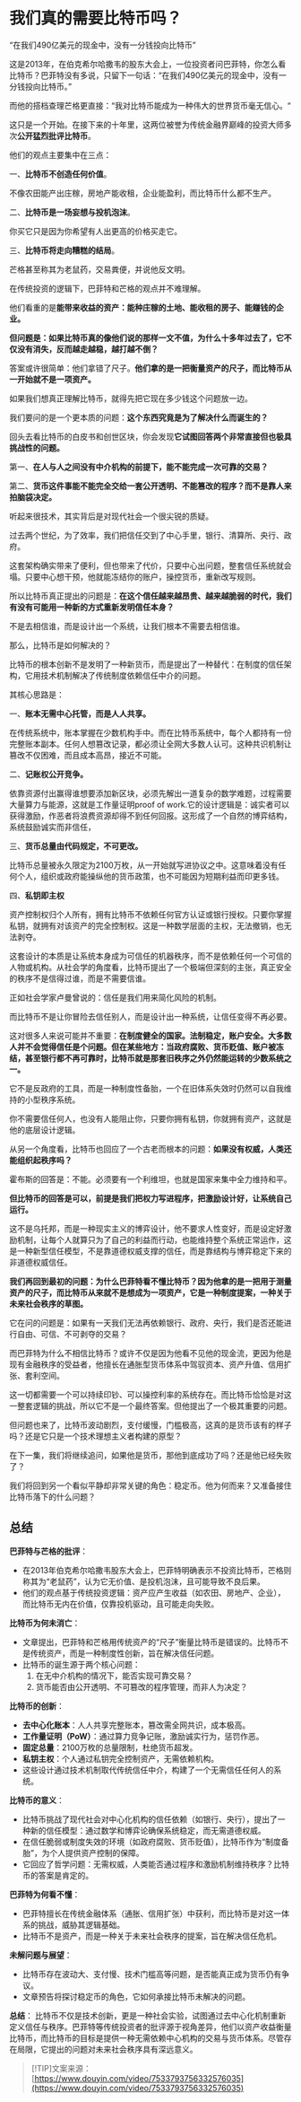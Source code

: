 # 我们真的需要比特币吗？
“在我们490亿美元的现金中，没有一分钱投向比特币”

这是2013年，在伯克希尔哈撒韦的股东大会上，一位投资者问巴菲特，你怎么看比特币？巴菲特没有多说，只留下一句话：“在我们490亿美元的现金中，没有一分钱投向比特币。”

而他的搭档查理芒格更直接：“我对比特币能成为一种伟大的世界货币毫无信心。“

这只是一个开始。在接下来的十年里，这两位被誉为传统金融界巅峰的投资大师多次**公开猛烈批评比特币**。

他们的观点主要集中在三点：

一、**比特币不创造任何价值**。

不像农田能产出庄稼，房地产能收租，企业能盈利，而比特币什么都不生产。

二、**比特币是一场妄想与投机泡沫**。

你买它只是因为你希望有人出更高的价格买走它。

三、**比特币将走向糟糕的结局**。

芒格甚至称其为老鼠药，交易粪便，并说他反文明。

在传统投资的逻辑下，巴菲特和芒格的观点并不难理解。

他们看重的是**能带来收益的资产：能种庄稼的土地、能收租的房子、能赚钱的企业。**

**但问题是：如果比特币真的像他们说的那样一文不值，为什么十多年过去了，它不仅没有消失，反而越走越稳，越打越不倒？**

答案或许很简单：他们拿错了尺子。**他们拿的是一把衡量资产的尺子，而比特币从一开始就不是一项资产。**

如果我们想真正理解比特币，就得先把它现在多少钱这个问题放一边。

我们要问的是一个更本质的问题：**这个东西究竟是为了解决什么而诞生的？**

回头去看比特币的白皮书和创世区块，你会发现**它试图回答两个非常直接但也极具挑战性的问题。**

第一、**在人与人之间没有中介机构的前提下，能不能完成一次可靠的交易？**

第二、**货币这件事能不能完全交给一套公开透明、不能篡改的程序？而不是靠人来拍脑袋决定。**

听起来很技术，其实背后是对现代社会一个很尖锐的质疑。

过去两个世纪，为了效率，我们把信任交到了中心手里，银行、清算所、央行、政府。

这套架构确实带来了便利，但也带来了代价，只要中心出问题，整套信任系统就会塌。只要中心想干预，他就能冻结你的账户，操控货币，重新改写规则。

所以比特币真正提出的问题是：**在这个信任越来越昂贵、越来越脆弱的时代，我们有没有可能用一种新的方式重新发明信任本身？**

不是去相信谁，而是设计出一个系统，让我们根本不需要去相信谁。

那么，比特币是如何解决的？

比特币的根本创新不是发明了一种新货币，而是提出了一种替代：在制度的信任架构，它用技术机制解决了传统制度依赖信任中介的问题。

其核心思路是：

一、**账本无需中心托管，而是人人共享。**

在传统系统中，账本掌握在少数机构手中。而在比特币系统中，每个人都持有一份完整账本副本。任何人想篡改记录，都必须让全网大多数人认可。这种共识机制让篡改不仅困难，而且成本高昂，接近不可能。

二、**记账权公开竞争。**

依靠资源付出赢得谁想要添加新区块，必须先解出一道复杂的数学难题，过程需要大量算力与能源，这就是工作量证明proof of work.它的设计逻辑是：诚实者可以获得激励，作恶者将浪费资源却得不到任何回报。这形成了一个自然的博弈结构，系统鼓励诚实而非信任，

三、**货币总量由代码规定，不可更改。**

比特币总量被永久限定为2100万枚，从一开始就写进协议之中。这意味着没有任何个人，组织或政府能操纵他的货币政策，也不可能因为短期利益而印更多钱。

四、**私钥即主权**

资产控制权归个人所有，拥有比特币不依赖任何官方认证或银行授权。只要你掌握私钥，就拥有对该资产的完全控制权。这是一种数学层面的主权，无法撤销，也无法剥夺。

这套设计的本质是让系统本身成为可信任的机器秩序，而不是依赖任何一个可信的人物或机构。从社会学的角度看，比特币提出了一个极端但深刻的主张，真正安全的秩序不是信得过谁，而是不需要信谁。

正如社会学家卢曼曾说的：信任是我们用来简化风险的机制。

而比特币不是让你冒险去信任别人，而是设计出一种系统，让信任变得不再必要。

这对很多人来说可能并不重要：**在制度健全的国家。法制稳定，账户安全。大多数人并不会觉得信任是个问题。但在某些地方：当政府腐败、货币贬值、账户被冻结，甚至银行都不再可靠时，比特币就是那套旧秩序之外仍然能运转的少数系统之一。**

它不是反政府的工具，而是一种制度性备胎，一个在旧体系失效时仍然可以自我维持的小型秩序系统。

你不需要信任何人，也没有人能阻止你，只要你拥有私钥，你就拥有资产，这就是他的底层设计逻辑。

从另一个角度看，比特币也回应了一个古老而根本的问题：**如果没有权威，人类还能组织起秩序吗？**

霍布斯的回答是：不能。必须要有一个利维坦，也就是国家来集中全力维持和平。

**但比特币的回答是可以，前提是我们把权力写进程序，把激励设计好，让系统自己运行。**

这不是乌托邦，而是一种现实主义的博弈设计，他不要求人性变好，而是设定好激励机制，让每个人就算只为了自己的利益而行动，也能维持整个系统正常运作，这是一种新型信任模型，不是靠道德权威支撑的信任，而是靠结构与博弈稳定下来的非道德权威信任。

**我们再回到最初的问题：为什么巴菲特看不懂比特币？因为他拿的是一把用于测量资产的尺子，而比特币从来就不是想成为一项资产，它是一种制度提案，一种关于未来社会秩序的草图。**

它在问的问题是：如果有一天我们无法再依赖银行、政府、央行，我们是否还能进行自由、可信、不可剥夺的交易？

而巴菲特为什么不相信比特币？或许不仅是因为他看不见他的现金流，更因为他是现有金融秩序的受益者，他擅长在通胀型货币体系中驾驭资本、资产升值、信用扩张、套利空间。

这一切都需要一个可以持续印钞、可以操控利率的系统存在。而比特币恰恰是对这一整套逻辑的挑战，所以它不是一个最终答案。但他提出了一个极其重要的问题。

但问题也来了，比特币波动剧烈，支付缓慢，门槛极高，这真的是货币该有的样子吗？还是它只是一个技术理想主义者构建的原型？

在下一集，我们将继续追问，如果他是货币，那他到底成功了吗？还是他已经失败了？

我们将回到另一个看似平静却非常关键的角色：稳定币。他为何而来？又准备接住比特币落下的什么问题？




## 总结

**巴菲特与芒格的批评**：

+ 在2013年伯克希尔哈撒韦股东大会上，巴菲特明确表示不投资比特币，芒格则称其为“老鼠药”，认为它无价值、是投机泡沫，且可能导致不良后果。
+ 他们的观点基于传统投资逻辑：资产应产生收益（如农田、房地产、企业），而比特币无内在价值，仅靠投机驱动，且可能走向失败。

**比特币为何未消亡**：

+ 文章提出，巴菲特和芒格用传统资产的“尺子”衡量比特币是错误的。比特币不是传统资产，而是一种制度性创新，旨在解决信任问题。
+ 比特币的诞生源于两个核心问题： 
  1. 在无中介机构的情况下，能否实现可靠交易？
  2. 货币能否由公开透明、不可篡改的程序管理，而非人为决定？

**比特币的创新**：

+ **去中心化账本**：人人共享完整账本，篡改需全网共识，成本极高。
+ **工作量证明（PoW）**：通过算力竞争记账，激励诚实行为，惩罚作恶。
+ **固定总量**：2100万枚的总量限制，杜绝货币超发。
+ **私钥主权**：个人通过私钥完全控制资产，无需依赖机构。
+ 这些设计通过技术机制取代传统信任中介，构建了一个无需信任任何人的系统。

**比特币的意义**：

+ 比特币挑战了现代社会对中心化机构的信任依赖（如银行、央行），提出了一种新的信任模型：通过数学和博弈论确保系统稳定，而无需道德权威。
+ 在信任脆弱或制度失效的环境（如政府腐败、货币贬值），比特币作为“制度备胎”，为个人提供资产控制的保障。
+ 它回应了哲学问题：无需权威，人类能否通过程序和激励机制维持秩序？比特币的答案是肯定的。

**巴菲特为何看不懂**：

+ 巴菲特擅长在传统金融体系（通胀、信用扩张）中获利，而比特币是对这一体系的挑战，威胁其逻辑基础。
+ 比特币不是资产，而是一种关于未来社会秩序的提案，旨在解决信任危机。

**未解问题与展望**：

+ 比特币存在波动大、支付慢、技术门槛高等问题，是否能真正成为货币仍有争议。
+ 文章预告将探讨稳定币的角色，它如何承接比特币未解决的问题。

**总结**： 比特币不仅是技术创新，更是一种社会实验，试图通过去中心化机制重新定义信任与秩序。巴菲特等传统投资者的批评源于视角差异，他们以资产收益衡量比特币，而比特币的目标是提供一种无需依赖中心机构的交易与货币体系。尽管存在局限，它提出的问题对未来社会秩序具有深远意义。


> [!TIP]文案来源：
> [https://www.douyin.com/video/7533793756332576035](https://www.douyin.com/video/7533793756332576035)

